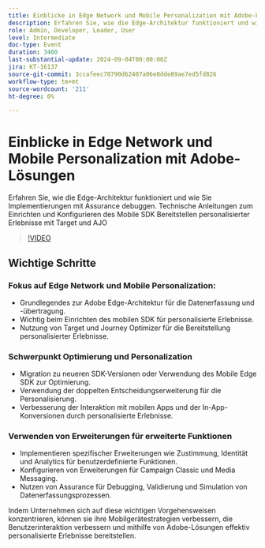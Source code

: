 ```yaml
---
title: Einblicke in Edge Network und Mobile Personalization mit Adobe-Lösungen
description: Erfahren Sie, wie die Edge-Architektur funktioniert und wie Implementierungen mithilfe von Assurance debuggt werden. Technische Anleitungen zum Einrichten und Konfigurieren des Mobile SDKewusst wie mit Target und AJO personalisierte Erlebnisse bereitgestellt werden
role: Admin, Developer, Leader, User
level: Intermediate
doc-type: Event
duration: 3460
last-substantial-update: 2024-09-04T00:00:00Z
jira: KT-16137
source-git-commit: 3ccafeec70790d62407a06e8dde89ae7ed5fd826
workflow-type: tm+mt
source-wordcount: '211'
ht-degree: 0%

---
```



# Einblicke in Edge Network und Mobile Personalization mit Adobe-Lösungen

Erfahren Sie, wie die Edge-Architektur funktioniert und wie Sie Implementierungen mit Assurance debuggen.
Technische Anleitungen zum Einrichten und Konfigurieren des Mobile SDK
Bereitstellen personalisierter Erlebnisse mit Target und AJO

>[!VIDEO](https://video.tv.adobe.com/v/3433328/?learn=on)

## Wichtige Schritte

### Fokus auf Edge Network und Mobile Personalization:

* Grundlegendes zur Adobe Edge-Architektur für die Datenerfassung und -übertragung.
* Wichtig beim Einrichten des mobilen SDK für personalisierte Erlebnisse.
* Nutzung von Target und Journey Optimizer für die Bereitstellung personalisierter Erlebnisse.

### Schwerpunkt Optimierung und Personalization

* Migration zu neueren SDK-Versionen oder Verwendung des Mobile Edge SDK zur Optimierung.
* Verwendung der doppelten Entscheidungserweiterung für die Personalisierung.
* Verbesserung der Interaktion mit mobilen Apps und der In-App-Konversionen durch personalisierte Erlebnisse.

### Verwenden von Erweiterungen für erweiterte Funktionen

* Implementieren spezifischer Erweiterungen wie Zustimmung, Identität und Analytics für benutzerdefinierte Funktionen.
* Konfigurieren von Erweiterungen für Campaign Classic und Media Messaging.
* Nutzen von Assurance für Debugging, Validierung und Simulation von Datenerfassungsprozessen.

Indem Unternehmen sich auf diese wichtigen Vorgehensweisen konzentrieren, können sie ihre Mobilgerätestrategien verbessern, die Benutzerinteraktion verbessern und mithilfe von Adobe-Lösungen effektiv personalisierte Erlebnisse bereitstellen.